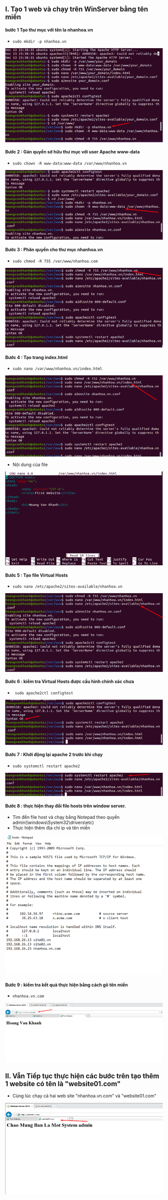 ## I. Tạo 1 web và chạy trên WinServer bằng tên miền
#### bước 1 Tạo thư mục với tên la nhanhoa.vn
- `sudo mkdir -p nhanhoa.vn`
<img src = "../img/31.png">

#### Bước 2 : Gán quyền sở hữu thư mục với user Apache www-data
- `sudo chown -R www-data:www-data /var/www/nhanhoa.vn`
<img src = "../img/32.png">

#### Bước 3 : Phân quyền cho thư mục nhanhoa.vn
-  `sudo chmod -R 755 /var/www/nhanhoa.com`
<img src = "../img/33.png">

#### Bước 4 : Tạo trang index.html
- `sudo nano /var/www/nhanhoa.vn/index.html`
<img src = "../img/24.png">

- Nội dung của file 
<img src = "../img/25.png">

#### Bước 5 : Tạo file Virtual Hosts
- `sudo nano /etc/apache2/sites-available/nhanhoa.vn`
<img src = "../img/26.png">

#### Bước 6 : kiểm tra Virtual Hosts được cấu hình chính xác chưa
- ` sudo apache2ctl configtest`
<img src = "../img/27.png">

#### Bước 7 : Khởi động lại apache 2 trước khi chạy 
- ` sudo systemctl restart apache2 `
<img src = "../img/28.png">

#### Bước 8 : thực hiện thay đổi file hosts trên window server.
- Tìm đến file host và chạy bằng Notepad theo quyền admin(\windows\System32\drivers\etc)
- Thực hiện thêm địa chỉ ip và tên miền
<img src = "../img/29.png">


#### Bước 9 : kiểm tra kết quả thực hiện bằng cách gõ tên miền 
- `nhanhoa.vn.com`
<img src = "../img/30.png">

## II. Vẫn Tiếp tục thực hiện các bước trên tạo thêm 1 website có tên là "website01.com"
- Cùng lúc chạy cả hai web site "nhanhoa.vn.com" và "website01.com"

<img src = "../img/35.png">

